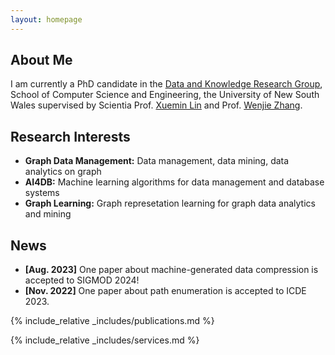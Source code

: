```yaml
---
layout: homepage
---
```


## About Me

I am currently a PhD candidate in the [Data and Knowledge Research Group](https://unswdb.github.io/), School of Computer Science and Engineering, the University of New South Wales supervised by Scientia Prof. [Xuemin Lin](https://www.cse.unsw.edu.au/~lxue/) and Prof. [Wenjie Zhang](https://www.cse.unsw.edu.au/~zhangw/). 

## Research Interests
- **Graph Data Management:** Data management, data mining, data analytics on graph
- **AI4DB:** Machine learning algorithms for data management and database systems
- **Graph Learning:** Graph represetation learning for graph data analytics and mining

## News

- **[Aug. 2023]** One paper about machine-generated data compression is accepted to SIGMOD 2024!
- **[Nov. 2022]** One paper about path enumeration is accepted to ICDE 2023.

{% include_relative _includes/publications.md %}

{% include_relative _includes/services.md %}
